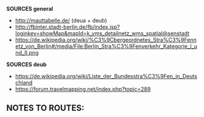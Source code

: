 ﻿**SOURCES general**
- http://mauttabelle.de/ (deua + deub)
- http://fbinter.stadt-berlin.de/fb/index.jsp?loginkey=showMap&mapId=k_vms_detailnetz_wms_spatial@senstadt
- https://de.wikipedia.org/wiki/%C3%9Cbergeordnetes_Stra%C3%9Fennetz_von_Berlin#/media/File:Berlin_Stra%C3%9Fenverkehr_Kategorie_I_und_II.png

**SOURCES deub**
- https://de.wikipedia.org/wiki/Liste_der_Bundesstra%C3%9Fen_in_Deutschland
- https://forum.travelmapping.net/index.php?topic=289

**NOTES TO ROUTES:**
- 
